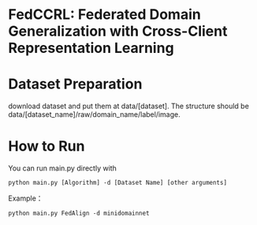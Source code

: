 # FedCCRL: Federated Domain Generalization with Cross-Client Representation Learning
# Dataset Preparation
download dataset and put them at data/[dataset]. The structure should be data/[dataset_name]/raw/domain_name/label/image.
# How to Run
You can run main.py directly with 
~~~
python main.py [Algorithm] -d [Dataset Name] [other arguments] 
~~~
Example：
~~~
python main.py FedAlign -d minidomainnet 
~~~
